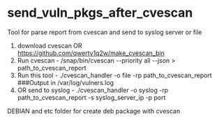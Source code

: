 # send_vuln_pkgs_after_cvescan

Tool for parse report from cvescan and send to syslog server or file

1) download cvescan OR https://github.com/qwerty1q2w/make_cvescan_bin
2) Run cvescan - /snap/bin/cvescan --priority all --json > path_to_cvescan_report
3) Run this tool - ./cvescan_handler -o file -rp path_to_cvescan_report ###Output in /var/log/vulners.log
4) OR send to syslog - ./cvescan_handler -o syslog -rp path_to_cvescan_report -s syslog_server_ip -p port

DEBIAN and etc folder for create deb package with cvescan
